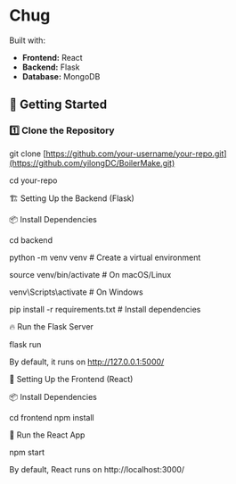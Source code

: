 # Chug

Built with:
- **Frontend:** React
- **Backend:** Flask
- **Database:** MongoDB

## 🚀 Getting Started

### 1️⃣ Clone the Repository

git clone [https://github.com/your-username/your-repo.git](https://github.com/yilongDC/BoilerMake.git)

cd your-repo



🏗️ Setting Up the Backend (Flask)

📦 Install Dependencies

cd backend

python -m venv venv  # Create a virtual environment

source venv/bin/activate  # On macOS/Linux

venv\Scripts\activate  # On Windows

pip install -r requirements.txt  # Install dependencies



🔥 Run the Flask Server

flask run

By default, it runs on http://127.0.0.1:5000/




🎨 Setting Up the Frontend (React)

📦 Install Dependencies

cd frontend
npm install

🏃 Run the React App

npm start

By default, React runs on http://localhost:3000/
